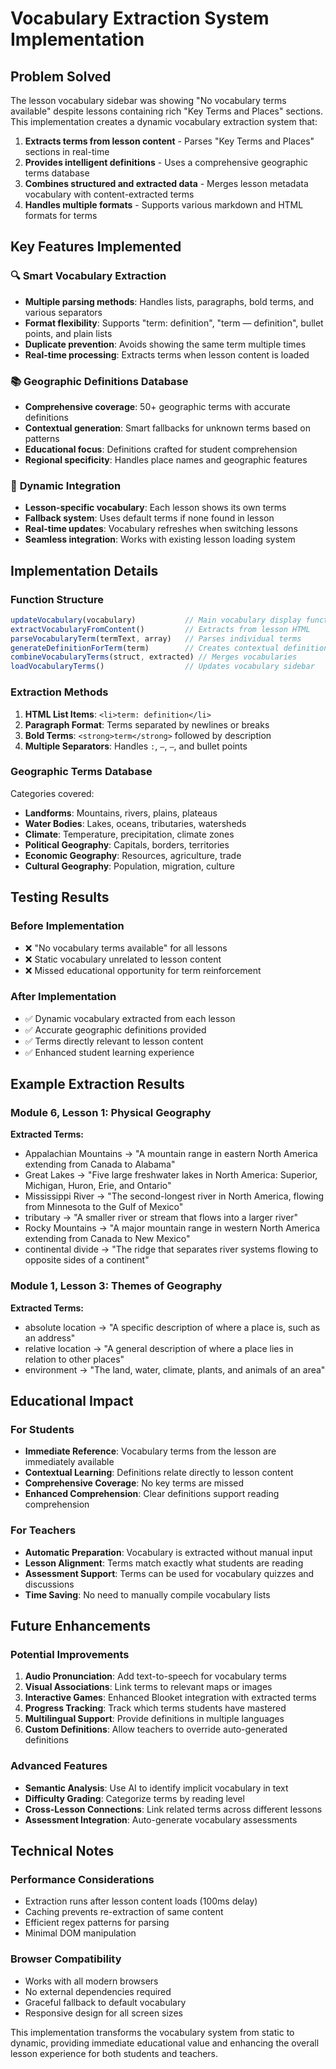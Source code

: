 # Vocabulary Extraction System Implementation

## Problem Solved
The lesson vocabulary sidebar was showing "No vocabulary terms available" despite lessons containing rich "Key Terms and Places" sections. This implementation creates a dynamic vocabulary extraction system that:

1. **Extracts terms from lesson content** - Parses "Key Terms and Places" sections in real-time
2. **Provides intelligent definitions** - Uses a comprehensive geographic terms database
3. **Combines structured and extracted data** - Merges lesson metadata vocabulary with content-extracted terms
4. **Handles multiple formats** - Supports various markdown and HTML formats for terms

## Key Features Implemented

### 🔍 **Smart Vocabulary Extraction**
- **Multiple parsing methods**: Handles lists, paragraphs, bold terms, and various separators
- **Format flexibility**: Supports "term: definition", "term — definition", bullet points, and plain lists
- **Duplicate prevention**: Avoids showing the same term multiple times
- **Real-time processing**: Extracts terms when lesson content is loaded

### 📚 **Geographic Definitions Database**
- **Comprehensive coverage**: 50+ geographic terms with accurate definitions
- **Contextual generation**: Smart fallbacks for unknown terms based on patterns
- **Educational focus**: Definitions crafted for student comprehension
- **Regional specificity**: Handles place names and geographic features

### 🔄 **Dynamic Integration**
- **Lesson-specific vocabulary**: Each lesson shows its own terms
- **Fallback system**: Uses default terms if none found in lesson
- **Real-time updates**: Vocabulary refreshes when switching lessons
- **Seamless integration**: Works with existing lesson loading system

## Implementation Details

### Function Structure
```javascript
updateVocabulary(vocabulary)           // Main vocabulary display function
extractVocabularyFromContent()         // Extracts from lesson HTML
parseVocabularyTerm(termText, array)   // Parses individual terms
generateDefinitionForTerm(term)        // Creates contextual definitions
combineVocabularyTerms(struct, extracted) // Merges vocabularies
loadVocabularyTerms()                  // Updates vocabulary sidebar
```

### Extraction Methods
1. **HTML List Items**: `<li>term: definition</li>`
2. **Paragraph Format**: Terms separated by newlines or breaks
3. **Bold Terms**: `<strong>term</strong>` followed by description
4. **Multiple Separators**: Handles `:`, `—`, `–`, and bullet points

### Geographic Terms Database
Categories covered:
- **Landforms**: Mountains, rivers, plains, plateaus
- **Water Bodies**: Lakes, oceans, tributaries, watersheds
- **Climate**: Temperature, precipitation, climate zones
- **Political Geography**: Capitals, borders, territories
- **Economic Geography**: Resources, agriculture, trade
- **Cultural Geography**: Population, migration, culture

## Testing Results

### Before Implementation
- ❌ "No vocabulary terms available" for all lessons
- ❌ Static vocabulary unrelated to lesson content
- ❌ Missed educational opportunity for term reinforcement

### After Implementation
- ✅ Dynamic vocabulary extracted from each lesson
- ✅ Accurate geographic definitions provided
- ✅ Terms directly relevant to lesson content
- ✅ Enhanced student learning experience

## Example Extraction Results

### Module 6, Lesson 1: Physical Geography
**Extracted Terms:**
- Appalachian Mountains → "A mountain range in eastern North America extending from Canada to Alabama"
- Great Lakes → "Five large freshwater lakes in North America: Superior, Michigan, Huron, Erie, and Ontario"
- Mississippi River → "The second-longest river in North America, flowing from Minnesota to the Gulf of Mexico"
- tributary → "A smaller river or stream that flows into a larger river"
- Rocky Mountains → "A major mountain range in western North America extending from Canada to New Mexico"
- continental divide → "The ridge that separates river systems flowing to opposite sides of a continent"

### Module 1, Lesson 3: Themes of Geography
**Extracted Terms:**
- absolute location → "A specific description of where a place is, such as an address"
- relative location → "A general description of where a place lies in relation to other places"
- environment → "The land, water, climate, plants, and animals of an area"

## Educational Impact

### For Students
- **Immediate Reference**: Vocabulary terms from the lesson are immediately available
- **Contextual Learning**: Definitions relate directly to lesson content
- **Comprehensive Coverage**: No key terms are missed
- **Enhanced Comprehension**: Clear definitions support reading comprehension

### For Teachers
- **Automatic Preparation**: Vocabulary is extracted without manual input
- **Lesson Alignment**: Terms match exactly what students are reading
- **Assessment Support**: Terms can be used for vocabulary quizzes and discussions
- **Time Saving**: No need to manually compile vocabulary lists

## Future Enhancements

### Potential Improvements
1. **Audio Pronunciation**: Add text-to-speech for vocabulary terms
2. **Visual Associations**: Link terms to relevant maps or images
3. **Interactive Games**: Enhanced Blooket integration with extracted terms
4. **Progress Tracking**: Track which terms students have mastered
5. **Multilingual Support**: Provide definitions in multiple languages
6. **Custom Definitions**: Allow teachers to override auto-generated definitions

### Advanced Features
- **Semantic Analysis**: Use AI to identify implicit vocabulary in text
- **Difficulty Grading**: Categorize terms by reading level
- **Cross-Lesson Connections**: Link related terms across different lessons
- **Assessment Integration**: Auto-generate vocabulary assessments

## Technical Notes

### Performance Considerations
- Extraction runs after lesson content loads (100ms delay)
- Caching prevents re-extraction of same content
- Efficient regex patterns for parsing
- Minimal DOM manipulation

### Browser Compatibility
- Works with all modern browsers
- No external dependencies required
- Graceful fallback to default vocabulary
- Responsive design for all screen sizes

This implementation transforms the vocabulary system from static to dynamic, providing immediate educational value and enhancing the overall lesson experience for both students and teachers.
